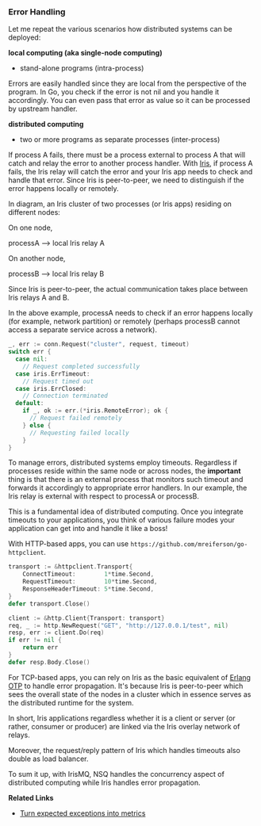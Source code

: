 <script>
  (function(i,s,o,g,r,a,m){i['GoogleAnalyticsObject']=r;i[r]=i[r]||function(){
  (i[r].q=i[r].q||[]).push(arguments)},i[r].l=1*new Date();a=s.createElement(o),
  m=s.getElementsByTagName(o)[0];a.async=1;a.src=g;m.parentNode.insertBefore(a,m)
  })(window,document,'script','//www.google-analytics.com/analytics.js','ga');

  ga('create', 'UA-71257746-1', 'auto');
  ga('send', 'pageview');

</script>

### Error Handling

Let me repeat the various scenarios how distributed systems can be deployed:

**local computing (aka single-node computing)**

- stand-alone programs (intra-process)

Errors are easily handled since they are local from the perspective of the program. In Go, you check if the error is not nil and you handle it accordingly. You can even pass that error as value so it can be processed by upstream handler.

**distributed computing**

- two or more programs as separate processes (inter-process)

If process A fails, there must be a process external to process A that will catch and relay the error to another process handler. With [Iris](https://godoc.org/gopkg.in/project-iris/iris-go.v1),  if process A fails, the Iris relay will catch the error and your Iris app needs to check and handle that error. Since Iris is peer-to-peer, we need to distinguish if the error happens locally or remotely.

In diagram, an Iris cluster of two processes (or Iris apps) residing on different nodes:

On one node, 

processA --> local Iris relay A

On another node,

processB --> local Iris relay B

Since Iris is peer-to-peer, the actual communication takes place between Iris relays A and B.

In the above example, processA needs to check if an error happens locally (for example, network partition) or remotely (perhaps processB cannot access a separate service across a network).

```go
_, err := conn.Request("cluster", request, timeout)
switch err {
  case nil:
    // Request completed successfully
  case iris.ErrTimeout:
    // Request timed out
  case iris.ErrClosed:
    // Connection terminated
  default:
    if _, ok := err.(*iris.RemoteError); ok {
      // Request failed remotely
    } else {
      // Requesting failed locally
    }
}
```

To manage errors, distributed systems employ timeouts. Regardless if processes reside within the same node or across nodes, the **important** thing is that there is an external process that monitors such timeout and forwards it accordingly to appropriate error handlers. In our example, the Iris relay is external with respect to processA or processB.

This is a fundamental idea of distributed computing. Once you integrate timeouts to your applications, you think of various failure modes your application can get into and handle it like a boss!

With HTTP-based apps, you can use ```https://github.com/mreiferson/go-httpclient```.

```go
transport := &httpclient.Transport{
    ConnectTimeout:        1*time.Second,
    RequestTimeout:        10*time.Second,
    ResponseHeaderTimeout: 5*time.Second,
}
defer transport.Close()

client := &http.Client{Transport: transport}
req, _ := http.NewRequest("GET", "http://127.0.0.1/test", nil)
resp, err := client.Do(req)
if err != nil {
    return err
}
defer resp.Body.Close()
```

For TCP-based apps, you can rely on Iris as the basic equivalent of [Erlang OTP](http://armstrongonsoftware.blogspot.com/2008/05/road-we-didnt-go-down.html) to handle error propagation. It's because Iris is peer-to-peer which sees the overall state of the nodes in a cluster which in essence serves as the distributed runtime for the system.

In short, Iris applications regardless whether it is a client or server (or rather, consumer or producer) are linked via the Iris overlay network of relays.

Moreover, the request/reply pattern of Iris which handles timeouts also double as load balancer.

To sum it up, with IrisMQ, NSQ handles the concurrency aspect of distributed computing while Iris handles error propagation.

**Related Links**

- [Turn expected exceptions into metrics](http://yellerapp.com/posts/2015-06-01-getting-to-exception-zero.html)
